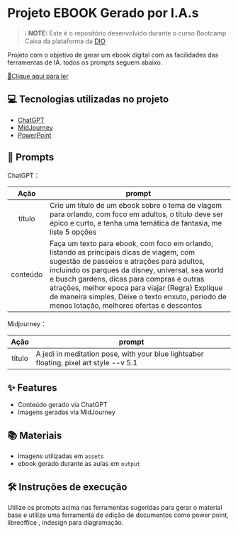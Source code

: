 # Projeto EBOOK Gerado por I.A.s


 > ℹ️ **NOTE:** Este é o repositório desenvolvido durante o curso Bootcamp Caixa da plataforma da [DIO](https://dio.me)

Projeto com o objetivo de gerar um ebook digital com as facilidades das ferramentas de IA. todos os prompts
seguem abaixo.

<a href="https://github.com/felipeAguiarCode/prompts-recipe-to-create-a-ebook/blob/main/output/ebook%20-%20css%20jedi%20output.pdf" title="View PDF now"> 📕Clique aqui para ler</a>

## 💻 Tecnologias utilizadas no projeto

- [ChatGPT](https://chat.openai.com/) 
- [MidJourney](https://www.midjourney.com/app/)
- [PowerPoint](https://www.microsoft.com/en/microsoft-365/powerpoint)

## 🧠 Prompts


ChatGPT：

|   Ação   | prompt                                                                                                                                                                                                                                                                         |
| :------: | ------------------------------------------------------------------------------------------------------------------------------------------------------------------------------------------------------------------------------------------------------------------------------ |
|  título  | Crie um título de um ebook sobre o tema de viagem para orlando, com foco em adultos, o título deve ser épico e curto, e tenha uma temática de fantasia, me liste 5 opções                                                         |
| conteúdo | Faça um texto para ebook, com foco em orlando, listando as principais dicas de viagem, com sugestão de passeios e atrações para adultos, incluindo os parques da disney, universal, sea world e busch gardens, dicas para compras e outras atrações, melhor epoca para viajar {Regra} Explique de maneira simples, Deixe o texto enxuto, periodo de menos lotação, melhores ofertas e descontos


Midjourney：

|  Ação  | prompt                                                                                 |
| :----: | -------------------------------------------------------------------------------------- |
| título | A jedi in meditation pose, with your blue lightsaber floating, pixel art style --v 5.1 |

## ✨ Features

- Conteúdo gerado via ChatGPT
- Imagens geradas via MidJourney

## 📚 Materiais

- Imagens utilizadas em `assets`
- ebook gerado durante as aulas em `output`

## 🛠️ Instruções de execução

Utilize os prompts acima nas ferramentas sugeridas para gerar o material base e utilize uma ferramenta de edição de documentos como power point, libreoffice , indesign para diagramação.
